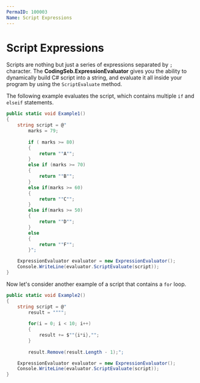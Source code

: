 ```yaml
---
PermaID: 100003
Name: Script Expressions
---
```


# Script Expressions

Scripts are nothing but just a series of expressions separated by `;` character. The **CodingSeb.ExpressionEvaluator** gives you the ability to dynamically build C# script into a string, and evaluate it all inside your program by using the `ScriptEvaluate` method.

The following example evaluates the script, which contains multiple `if` and `elseif` statements.

```csharp
public static void Example1()
{
    string script = @"
        marks = 79;
        
        if ( marks >= 80)
        {
            return ""A"";
        }
        else if (marks >= 70)
        {
            return ""B"";
        }
        else if(marks >= 60)
        {
            return ""C"";
        }
        else if(marks >= 50)
        {
            return ""D"";
        }
        else
        {
            return ""F"";
        }";

    ExpressionEvaluator evaluator = new ExpressionEvaluator();
    Console.WriteLine(evaluator.ScriptEvaluate(script));
}
``` 

Now let's consider another example of a script that contains a `for` loop.

```csharp
public static void Example2()
{
    string script = @"
        result = """";
        
        for(i = 0; i < 10; i++)
        {
            result += $""{i*i},"";
        }
        
        result.Remove(result.Length - 1);";

    ExpressionEvaluator evaluator = new ExpressionEvaluator();
    Console.WriteLine(evaluator.ScriptEvaluate(script));
}
```
